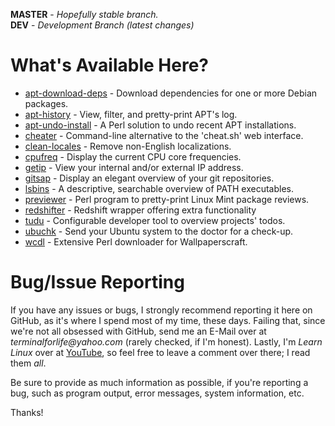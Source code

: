 **MASTER** - _Hopefully stable branch._\
**DEV** - _Development Branch (latest changes)_

# What's Available Here?

  * [apt-download-deps](source/apt-download-deps) - Download dependencies for one or more Debian packages.
  * [apt-history](source/apt-history) - View, filter, and pretty-print APT's log.
  * [apt-undo-install](source/apt-undo-install) - A Perl solution to undo recent APT installations.
  * [cheater](source/cheater) - Command-line alternative to the 'cheat.sh' web interface.
  * [clean-locales](source/clean-locales) - Remove non-English localizations.
  * [cpufreq](source/cpufreq) - Display the current CPU core frequencies.
  * [getip](source/getip) - View your internal and/or external IP address.
  * [gitsap](source/gitsap) - Display an elegant overview of your git repositories.
  * [lsbins](source/lsbins) - A descriptive, searchable overview of PATH executables.
  * [previewer](source/previewer) - Perl program to pretty-print Linux Mint package reviews.
  * [redshifter](source/redshifter) - Redshift wrapper offering extra functionality
  * [tudu](source/tudu) - Configurable developer tool to overview projects' todos.
  * [ubuchk](source/ubuchk) - Send your Ubuntu system to the doctor for a check-up.
  * [wcdl](source/wcdl) - Extensive Perl downloader for Wallpaperscraft.

# Bug/Issue Reporting

If you have any issues or bugs, I strongly recommend reporting it here on GitHub, as it's where I spend most of my time, these days. Failing that, since we're not all obsessed with GitHub, send me an E-Mail over at _terminalforlife@yahoo.com_ (rarely checked, if I'm honest). Lastly, I'm _Learn Linux_ over at [YouTube](https://www.youtube.com/c/LearnLinux), so feel free to leave a comment over there; I read them _all_.

Be sure to provide as much information as possible, if you're reporting a bug, such as program output, error messages, system information, etc.

Thanks!
